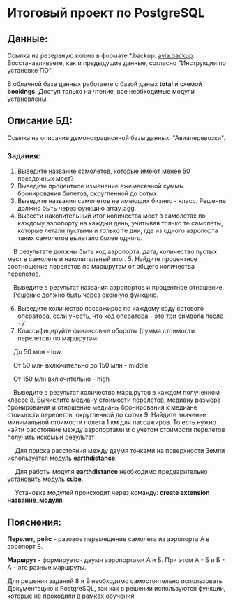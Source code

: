 # Итоговый проект по PostgreSQL

## Данные:
Ссылка на резервную копию в формате *.backup: [avia.backup](https://letsdocode.ru/sql-main/avia.backup). Восстанавливаете, как и предыдущие данные, согласно "Инструкции по установке ПО".

В облачной базе данных работаете с базой даных **total** и схемой **bookings**. Доступ только на чтение, все необходимые модули установлены.

## Описание БД:
Ссылка на описание демонстрационной базы данных: "Авиаперевозки".

### Задания:
1. Выведите название самолетов, которые имеют менее 50 посадочных мест?
2. Выведите процентное изменение ежемесячной суммы бронирования билетов, округленной до сотых.
3. Выведите названия самолетов не имеющих бизнес - класс. Решение должно быть через функцию array_agg.
4. Вывести накопительный итог количества мест в самолетах по каждому аэропорту на каждый день, учитывая только те самолеты, которые летали пустыми и только те дни, где из одного аэропорта таких самолетов вылетало более одного.

 В результате должны быть код аэропорта, дата, количество пустых мест в самолете и накопительный итог.
5. Найдите процентное соотношение перелетов по маршрутам от общего количества перелетов.

 Выведите в результат названия аэропортов и процентное отношение.
 Решение должно быть через оконную функцию.

6. Выведите количество пассажиров по каждому коду сотового оператора, если учесть, что код оператора - это три символа после +7
7. Классифицируйте финансовые обороты (сумма стоимости перелетов) по маршрутам:

 До 50 млн - low

 От 50 млн включительно до 150 млн - middle

 От 150 млн включительно - high

 Выведите в результат количество маршрутов в каждом полученном классе
8. Вычислите медиану стоимости перелетов, медиану размера бронирования и отношение медианы бронирования к медиане стоимости перелетов, округленной до сотых
9. Найдите значение минимальной стоимости полета 1 км для пассажиров. То есть нужно найти расстояние между аэропортами и с учетом стоимости перелетов получить искомый результат

  Для поиска расстояния между двумя точками на поверхности Земли используется модуль **earthdistance**.

  Для работы модуля **earthdistance** необходимо предварительно установить модуль **cube**.

  Установка модулей происходит через команду: **create extension название_модуля**.

## Пояснения:
**Перелет**, **рейс** - разовое перемещение самолета из аэропорта А в аэропорт Б.

**Маршрут** - формируется двумя аэропортами А и Б. При этом А - Б и Б - А - это разные маршруты.

Для решения заданий 8 и 9 необходимо самостоятельно использовать Документацию к PostgreSQL, так как в решении используются функции, которые не проходили в рамках обучения.